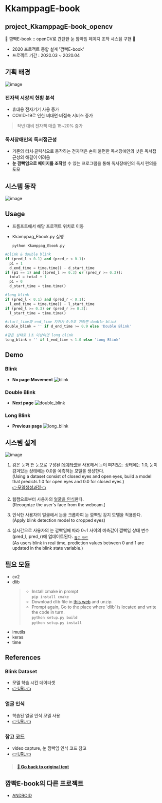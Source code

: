 # KkamppagE-book
## project_KkamppagE-book_opencv
👀 깜빡E-book :: openCV로 간단한 눈 깜빡임 페이지 조작 시스템 구현 👀
* 2020 프로젝트 종합 설계 '깜빡E-book'
* 프로젝트 기간 : 2020.03 ~ 2020.04 
  
  
## 기획 배경
![image](https://user-images.githubusercontent.com/79209568/111514869-7fdd0480-8795-11eb-8308-da4093e7ca23.png)
  
### 전자책 시장의 현황 분석
* 휴대용 전자기기 사용 증가
* COVID-19로 인한 비대면∙비접촉 서비스 증가
> 작년 대비 전자책 매출 15~20% 증가  

### 독서장애인의 독서접근성
* 기존의 터치∙클릭식으로 동작하는 전자책은 손이 불편한 독서장애인의 낮은 독서접근성의 해결이 어려움
* **눈 깜빡임으로 페이지를 조작**할 수 있는 프로그램을 통해 독서장애인의 독서 편의를 도모  
  
  
## 시스템 동작
![image](https://user-images.githubusercontent.com/79209568/111637653-fc76ee00-883c-11eb-8118-d57b547d74d6.png)
  
  
## Usage
* 프롬프트에서 해당 프로젝트 위치로 이동
* Kkamppag_Ebook.py 실행
  
  ```shell
  python Kkamppag_Ebook.py
  ```  
  
  
```python
#blink & double blink
if (pred_l < 0.1) and (pred_r < 0.1):
  p1 = 1
  d_end_time = time.time() - d_start_time
if (p1 == 1) and ((pred_l >= 0.3) or (pred_r >= 0.3)):
  total = total + 1
  p1 = 0
  d_start_time = time.time()

#long blink
if (pred_l < 0.1) and (pred_r < 0.1):
  l_end_time = time.time() - l_start_time
if (pred_l >= 0.3) or (pred_r >= 0.3):
  l_start_time = time.time()

#start_time과 end_time 차이가 0.9초 이하면 double blink
double_blink = '' if d_end_time >= 0.9 else 'Double Blink'

#감은 상태로 1초 이상이면 long blink
long_blink = '' if l_end_time < 1.0 else 'Long Blink'
```


## Demo
### Blink
* **No page Movement**
![blink](https://user-images.githubusercontent.com/79209568/111640732-d3a42800-883f-11eb-895c-d4851d4f18d6.gif)

### Double Blink
* **Next page**
![double_blink](https://user-images.githubusercontent.com/79209568/111641323-60e77c80-8840-11eb-884b-88606980ee86.gif)

### Long Blink
* **Previous page**
![long_blink](https://user-images.githubusercontent.com/79209568/111641879-ea974a00-8840-11eb-9f58-1f1e6b378899.gif)
  
  
  
## 시스템 설계
![image](https://user-images.githubusercontent.com/79209568/111575966-dd536e80-87f2-11eb-94f7-d78b5eae1802.png)

1. 감은 눈과 뜬 눈으로 구성된 [데이터셋](#Blink-Dataset)을 사용해서 눈이 떠져있는 상태에는 1.0, 눈이 감겨있는 상태에는 0.0을 예측하는 모델을 생성한다.   
(Using a dataset consist of closed eyes and open eyes, build a model that predicts 1.0 for open eyes and 0.0 for closed eyes.)  
[👉모델생성과정👈](https://github.com/chaeyun0122/KkamppagE-book_openCV/blob/main/preprocessing_train.ipynb)
   
2. 웹캠으로부터 사용자의 [얼굴을 인식](#얼굴-인식)한다.  
(Recognize the user's face from the webcam.)  
  
3. 인식한 사용자의 얼굴에서 눈을 크롭하여 눈 깜빡임 감지 모델을 적용한다.  
(Apply blink detection model to cropped eyes)  
  
4. 실시간으로 사용자의 눈 깜빡임에 따라 0~1 사이의 예측값이 깜빡임 상태 변수(pred_l, pred_r)에 업데이트된다. <sub>[참고 코드](#참고-코드)</sub>  
(As users blink in real time, prediction values between 0 and 1 are updated in the blink state variable.)  
  
  
## 필요 모듈
* cv2
* dlib
     > - Install cmake in prompt  
      ```
      pip install cmake
      ```   
     > - Download dlib file in [this web](http://dlib.net/) and unzip.   
     > - Prompt again, Go to the place where 'dlib' is located and write the code in turn.   
      ```
      python setup.py build
      ```   
      ```
      python setup.py install
      ```   
* imutils
* keras
* time  
  
  
## References
### Blink Dataset
* 모델 학습 시킨 데이터셋
* [👉URL👈](https://github.com/kairess/eye_blink_detector/blob/118b15c7a1444411cc823a540b23ad2db94c7167/dataset/dataset.csv)

### 얼굴 인식
* 학습된 얼굴 인식 모델 사용
* [👉URL👈](https://github.com/davisking/dlib-models/blob/4232818ed889ba60e33d5bf5fc47d28f27a911f9/shape_predictor_68_face_landmarks.dat.bz2)

### 참고 코드
* video capture, 눈 깜빡임 인식 코드 참고
* [👉URL👈](https://github.com/kairess/eye_blink_detector/blob/118b15c7a1444411cc823a540b23ad2db94c7167/test.py)
  
> #### [🔺  Go back to original text](#시스템-설계)  
  
  
## 깜빡E-book의 다른 프로젝트
* [ANDROID](https://github.com/chaeyun0122/KkamppagE-book_Android.git)
